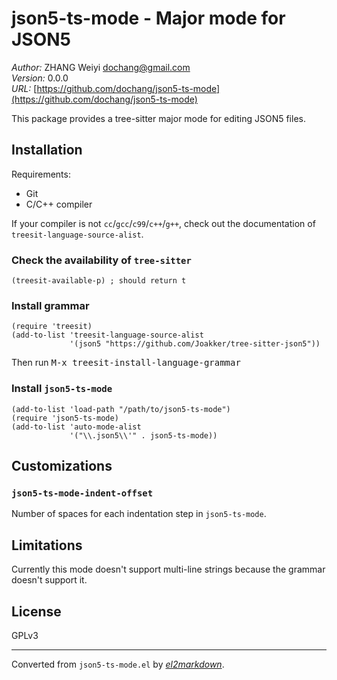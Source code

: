 # json5-ts-mode - Major mode for JSON5

*Author:* ZHANG Weiyi <dochang@gmail.com><br>
*Version:* 0.0.0<br>
*URL:* [https://github.com/dochang/json5-ts-mode](https://github.com/dochang/json5-ts-mode)<br>

This package provides a tree-sitter major mode for editing JSON5 files.

## Installation

Requirements:

- Git
- C/C++ compiler

If your compiler is not `cc`/`gcc`/`c99`/`c++`/`g++`, check out the
documentation of `treesit-language-source-alist`.

### Check the availability of `tree-sitter`

```elisp
(treesit-available-p) ; should return t
```

### Install grammar

```elisp
(require 'treesit)
(add-to-list 'treesit-language-source-alist
             '(json5 "https://github.com/Joakker/tree-sitter-json5"))
```

Then run <kbd>M-x treesit-install-language-grammar</kbd>

### Install `json5-ts-mode`

```elisp
(add-to-list 'load-path "/path/to/json5-ts-mode")
(require 'json5-ts-mode)
(add-to-list 'auto-mode-alist
             '("\\.json5\\'" . json5-ts-mode))
```

## Customizations

### `json5-ts-mode-indent-offset`

Number of spaces for each indentation step in `json5-ts-mode`.

## Limitations

Currently this mode doesn't support multi-line strings because the grammar
doesn't support it.

## License

GPLv3


---
Converted from `json5-ts-mode.el` by [*el2markdown*](https://github.com/Lindydancer/el2markdown).
